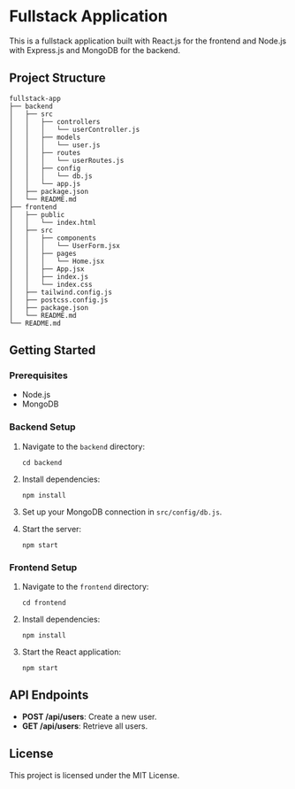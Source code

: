 # Fullstack Application

This is a fullstack application built with React.js for the frontend and Node.js with Express.js and MongoDB for the backend. 

## Project Structure

```
fullstack-app
├── backend
│   ├── src
│   │   ├── controllers
│   │   │   └── userController.js
│   │   ├── models
│   │   │   └── user.js
│   │   ├── routes
│   │   │   └── userRoutes.js
│   │   ├── config
│   │   │   └── db.js
│   │   └── app.js
│   ├── package.json
│   └── README.md
├── frontend
│   ├── public
│   │   └── index.html
│   ├── src
│   │   ├── components
│   │   │   └── UserForm.jsx
│   │   ├── pages
│   │   │   └── Home.jsx
│   │   ├── App.jsx
│   │   ├── index.js
│   │   └── index.css
│   ├── tailwind.config.js
│   ├── postcss.config.js
│   ├── package.json
│   └── README.md
└── README.md
```

## Getting Started

### Prerequisites

- Node.js
- MongoDB

### Backend Setup

1. Navigate to the `backend` directory:
   ```
   cd backend
   ```

2. Install dependencies:
   ```
   npm install
   ```

3. Set up your MongoDB connection in `src/config/db.js`.

4. Start the server:
   ```
   npm start
   ```

### Frontend Setup

1. Navigate to the `frontend` directory:
   ```
   cd frontend
   ```

2. Install dependencies:
   ```
   npm install
   ```

3. Start the React application:
   ```
   npm start
   ```

## API Endpoints

- **POST /api/users**: Create a new user.
- **GET /api/users**: Retrieve all users.

## License

This project is licensed under the MIT License.
